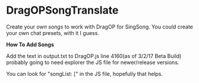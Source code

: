 # DragOPSongTranslate

Create your <i>own songs</i> to work with DragOP for SingSong.
You could create your own chat presets, with it I guess.

<b>How To Add Songs</b>

Add the text in output.txt to DragOP.js line 4160(as of 3/2/17 Beta Build) probably going to need explorer the JS file for newer/release versions.

You can look for "songList: [" in the JS file, hopefully that helps.
